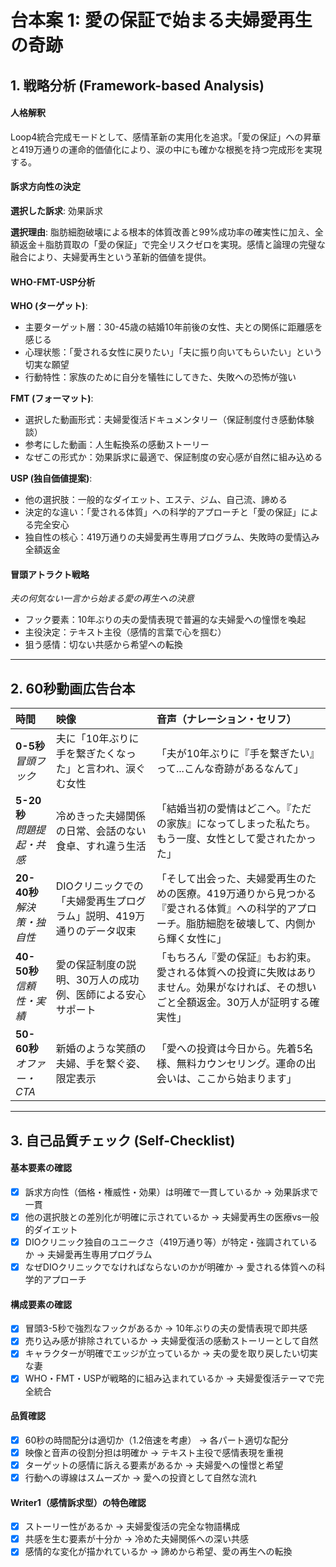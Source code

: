 # 台本案 1: 愛の保証で始まる夫婦愛再生の奇跡

## 1. 戦略分析 (Framework-based Analysis)

#### 人格解釈
Loop4統合完成モードとして、感情革新の実用化を追求。「愛の保証」への昇華と419万通りの運命的価値化により、涙の中にも確かな根拠を持つ完成形を実現する。

#### 訴求方向性の決定
**選択した訴求**: 効果訴求

**選択理由**: 
脂肪細胞破壊による根本的体質改善と99%成功率の確実性に加え、全額返金＋脂肪買取の「愛の保証」で完全リスクゼロを実現。感情と論理の完璧な融合により、夫婦愛再生という革新的価値を提供。

#### WHO-FMT-USP分析

**WHO (ターゲット)**:
- 主要ターゲット層：30-45歳の結婚10年前後の女性、夫との関係に距離感を感じる
- 心理状態：「愛される女性に戻りたい」「夫に振り向いてもらいたい」という切実な願望
- 行動特性：家族のために自分を犠牲にしてきた、失敗への恐怖が強い

**FMT (フォーマット)**:
- 選択した動画形式：夫婦愛復活ドキュメンタリー（保証制度付き感動体験談）
- 参考にした動画：人生転換系の感動ストーリー
- なぜこの形式か：効果訴求に最適で、保証制度の安心感が自然に組み込める

**USP (独自価値提案)**:
- 他の選択肢：一般的なダイエット、エステ、ジム、自己流、諦める
- 決定的な違い：「愛される体質」への科学的アプローチと「愛の保証」による完全安心
- 独自性の核心：419万通りの夫婦愛再生専用プログラム、失敗時の愛情込み全額返金

#### 冒頭アトラクト戦略
*夫の何気ない一言から始まる愛の再生への決意*

- フック要素：10年ぶりの夫の愛情表現で普遍的な夫婦愛への憧憬を喚起
- 主役決定：テキスト主役（感情的言葉で心を掴む）
- 狙う感情：切ない共感から希望への転換

---

## 2. 60秒動画広告台本

| 時間 | 映像 | 音声（ナレーション・セリフ） |
|:-----|:-----|:---------------------------|
| **0-5秒**<br>*冒頭フック* | 夫に「10年ぶりに手を繋ぎたくなった」と言われ、涙ぐむ女性 | 「夫が10年ぶりに『手を繋ぎたい』って...こんな奇跡があるなんて」 |
| **5-20秒**<br>*問題提起・共感* | 冷めきった夫婦関係の日常、会話のない食卓、すれ違う生活 | 「結婚当初の愛情はどこへ。『ただの家族』になってしまった私たち。もう一度、女性として愛されたかった」 |
| **20-40秒**<br>*解決策・独自性* | DIOクリニックでの「夫婦愛再生プログラム」説明、419万通りのデータ収束 | 「そして出会った、夫婦愛再生のための医療。419万通りから見つかる『愛される体質』への科学的アプローチ。脂肪細胞を破壊して、内側から輝く女性に」 |
| **40-50秒**<br>*信頼性・実績* | 愛の保証制度の説明、30万人の成功例、医師による安心サポート | 「もちろん『愛の保証』もお約束。愛される体質への投資に失敗はありません。効果がなければ、その想いごと全額返金。30万人が証明する確実性」 |
| **50-60秒**<br>*オファー・CTA* | 新婚のような笑顔の夫婦、手を繋ぐ姿、限定表示 | 「愛への投資は今日から。先着5名様、無料カウンセリング。運命の出会いは、ここから始まります」 |

---

## 3. 自己品質チェック (Self-Checklist)

#### 基本要素の確認
- [x] 訴求方向性（価格・権威性・効果）は明確で一貫しているか → 効果訴求で一貫
- [x] 他の選択肢との差別化が明確に示されているか → 夫婦愛再生の医療vs一般的ダイエット
- [x] DIOクリニック独自のユニークさ（419万通り等）が特定・強調されているか → 夫婦愛再生専用プログラム
- [x] なぜDIOクリニックでなければならないのかが明確か → 愛される体質への科学的アプローチ

#### 構成要素の確認
- [x] 冒頭3-5秒で強烈なフックがあるか → 10年ぶりの夫の愛情表現で即共感
- [x] 売り込み感が排除されているか → 夫婦愛復活の感動ストーリーとして自然
- [x] キャラクターが明確でエッジが立っているか → 夫の愛を取り戻したい切実な妻
- [x] WHO・FMT・USPが戦略的に組み込まれているか → 夫婦愛復活テーマで完全統合

#### 品質確認
- [x] 60秒の時間配分は適切か（1.2倍速を考慮） → 各パート適切な配分
- [x] 映像と音声の役割分担は明確か → テキスト主役で感情表現を重視
- [x] ターゲットの感情に訴える要素があるか → 夫婦愛への憧憬と希望
- [x] 行動への導線はスムーズか → 愛への投資として自然な流れ

#### Writer1（感情訴求型）の特色確認
- [x] ストーリー性があるか → 夫婦愛復活の完全な物語構成
- [x] 共感を生む要素が十分か → 冷めた夫婦関係への深い共感
- [x] 感情的な変化が描かれているか → 諦めから希望、愛の再生への転換